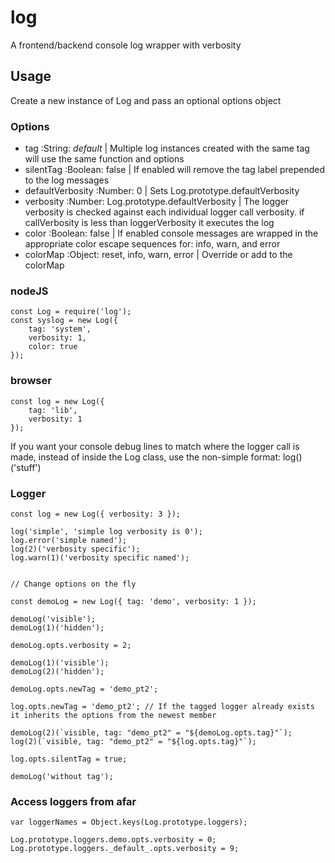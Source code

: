 # log

A frontend/backend console log wrapper with verbosity

## Usage

Create a new instance of Log and pass an optional options object

### Options

* tag :String: _default_ | Multiple log instances created with the same tag will use the same function and options
* silentTag :Boolean: false | If enabled will remove the tag label prepended to the log messages
* defaultVerbosity :Number: 0 | Sets Log.prototype.defaultVerbosity
* verbosity :Number: Log.prototype.defaultVerbosity | The logger verbosity is checked against each individual logger call verbosity. if callVerbosity is less than loggerVerbosity it executes the log
* color :Boolean: false | If enabled console messages are wrapped in the appropriate color escape sequences for: info, warn, and error
* colorMap :Object: reset, info, warn, error | Override or add to the colorMap

### nodeJS
```
const Log = require('log');
const syslog = new Log({
	tag: 'system',
	verbosity: 1,
	color: true
});
```

### browser
```
const log = new Log({
	tag: 'lib',
	verbosity: 1
});
```

If you want your console debug lines to match where the logger call is made, instead of inside the Log class, use the non-simple format: log()('stuff')

### Logger
```
const log = new Log({ verbosity: 3 });

log('simple', 'simple log verbosity is 0');
log.error('simple named');
log(2)('verbosity specific');
log.warn(1)('verbosity specific named');


// Change options on the fly

const demoLog = new Log({ tag: 'demo', verbosity: 1 });

demoLog('visible');
demoLog(1)('hidden');

demoLog.opts.verbosity = 2;

demoLog(1)('visible');
demoLog(2)('hidden');

demoLog.opts.newTag = 'demo_pt2';

log.opts.newTag = 'demo_pt2'; // If the tagged logger already exists it inherits the options from the newest member

demoLog(2)(`visible, tag: "demo_pt2" = "${demoLog.opts.tag}"`);
log(2)(`visible, tag: "demo_pt2" = "${log.opts.tag}"`);

log.opts.silentTag = true;

demoLog('without tag');
```

### Access loggers from afar
```
var loggerNames = Object.keys(Log.prototype.loggers);

Log.prototype.loggers.demo.opts.verbosity = 0;
Log.prototype.loggers._default_.opts.verbosity = 9;
```
